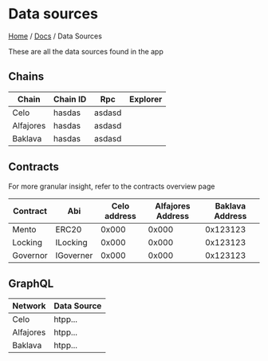 # Data sources

[Home](../README.md) / [Docs](../index.md) / Data Sources

These are all the data sources found in the app

## Chains

| Chain | Chain ID | Rpc | Explorer |
| --- | --- | --- | --- |
| Celo | hasdas | asdasd |
| Alfajores | hasdas | asdasd |
| Baklava | hasdas | asdasd |

## Contracts

For more granular insight, refer to the contracts overview page

| Contract | Abi | Celo address | Alfajores Address | Baklava Address |
| --- | --- | --- | --- | --- |
| Mento | ERC20 |  0x000 | 0x000 | 0x123123 |
| Locking | ILocking | 0x000 | 0x000 | 0x123123 |
| Governor | IGoverner | 0x000 | 0x000 | 0x123123 |

## GraphQL

| Network | Data Source |
| --- | --- | 
| Celo | htpp... |
| Alfajores | htpp... |
| Baklava | htpp... |
